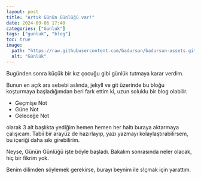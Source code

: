 ```yaml
---
layout: post
title: "Artık Günün Günlüğü var!"
date: 2024-09-06 17:40
categories: ["Gunluk"]
tags: ["gunluk", "blog"]
toc: true
image:
  path: "https://raw.githubusercontent.com/badursun/badursun-assets.github.io/refs/heads/main/img/gunluk.jpg"
  alt: "Günlük"
---
```


Bugünden sonra küçük bir kız çocuğu gibi günlük tutmaya karar verdim.

Bunun en açık ara sebebi aslında, jekyll ve git üzerinde bu bloğu koşturmaya başladığımdan beri fark ettim ki, uzun soluklu bir blog olabilir.

- Geçmişe Not
- Güne Not
- Geleceğe Not

olarak 3 alt başlıkta yediğim hemen hemen her haltı buraya aktarmaya çalışıcam. Tabii bir arayüz de hazırlayıp, yazı yazmayı kolaylaştırabilirsem, bu içeriği daha sıkı girebilirim.

Neyse, Günün Günlüğü işte böyle başladı. Bakalım sonrasında neler olacak, hiç bir  fikrim yok.

Benim dilimden söylemek gerekirse, burayı beynim ile s!çmak için yarattım.